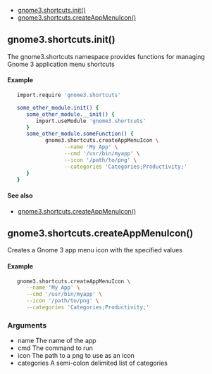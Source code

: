 
* [gnome3.shortcuts.init()](#gnome3shortcutsinit)
* [gnome3.shortcuts.createAppMenuIcon()](#gnome3shortcutscreateAppMenuIcon)


## gnome3.shortcuts.init()

The gnome3.shortcuts namespace provides functions for managing \
Gnome 3 application menu shortcuts

#### Example

```bash
   import.require 'gnome3.shortcuts'

   some_other_module.init() {
      some_other_module.__init() {
         import.useModule 'gnome3.shortcuts'
      }
      some_other_module.someFunction() {
            gnome3.shortcuts.createAppMenuIcon \
                  --name 'My App' \
                  --cmd '/usr/bin/myapp' \
                  --icon '/path/to/png' \
                  --categories 'Categories;Productivity;'
      }
   }

```

#### See also

* [gnome3.shortcuts.createAppMenuIcon()](#gnome3.shortcuts.createAppMenuIcon())

## gnome3.shortcuts.createAppMenuIcon()

Creates a Gnome 3 app menu icon with the specified values

#### Example

```bash
   gnome3.shortcuts.createAppMenuIcon \
      --name 'My App' \
      --cmd '/usr/bin/myapp' \
      --icon '/path/to/png' \
      --categories 'Categories;Productivity;'


```

### Arguments

* name The name of the app
* cmd The command to run
* icon The path to a png to use as an icon
* categories A semi-colon delimited list of categories
